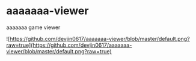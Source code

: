 # aaaaaaa-viewer
aaaaaaa game viewer

![https://github.com/devjin0617/aaaaaaa-viewer/blob/master/default.png?raw=true](https://github.com/devjin0617/aaaaaaa-viewer/blob/master/default.png?raw=true)
